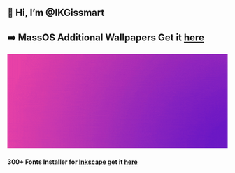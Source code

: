 ## 👋 Hi, I’m @IKGissmart
 ## ➡️ MassOS Additional Wallpapers Get it [here](https://github.com/IKGissmart/MassOS-Wallpaper)
![](MassOS.gif)
 #### 300+ Fonts Installer for [Inkscape](https://inkscape.org/) get it  [here](https://github.com/IKGissmart/Fonts-Installer-Script-for-inkscape)
<!---
IKGissmart/IKGissmart is a ✨ special ✨ repository because its `README.md` (this file) appears on your GitHub profile.
You can click the Preview link to take a look at your changes.
--->
